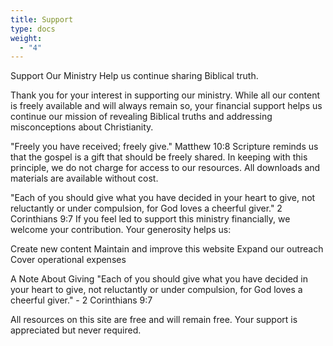 ```yaml
---
title: Support
type: docs
weight:
  - "4"
---
```


Support Our Ministry
Help us continue sharing Biblical truth.

Thank you for your interest in supporting our ministry. While all our content is freely available and will always remain so, your financial support helps us continue our mission of revealing Biblical truths and addressing misconceptions about Christianity.

"Freely you have received; freely give." Matthew 10:8
Scripture reminds us that the gospel is a gift that should be freely shared. In keeping with this principle, we do not charge for access to our resources. All downloads and materials are available without cost.

"Each of you should give what you have decided in your heart to give, not reluctantly or under compulsion, for God loves a cheerful giver." 2 Corinthians 9:7
If you feel led to support this ministry financially, we welcome your contribution. Your generosity helps us:

Create new content
Maintain and improve this website
Expand our outreach
Cover operational expenses


A Note About Giving
"Each of you should give what you have decided in your heart to give, not reluctantly or under compulsion, for God loves a cheerful giver." - 2 Corinthians 9:7

All resources on this site are free and will remain free. Your support is appreciated but never required.